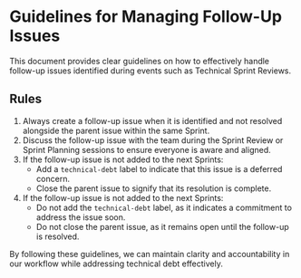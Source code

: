 # Guidelines for Managing Follow-Up Issues

This document provides clear guidelines on how to effectively handle follow-up issues identified during events such as Technical Sprint Reviews.

## Rules
1. Always create a follow-up issue when it is identified and not resolved alongside the parent issue within the same Sprint.
2. Discuss the follow-up issue with the team during the Sprint Review or Sprint Planning sessions to ensure everyone is aware and aligned.
3. If the follow-up issue is not  added to the next Sprints:
   - Add a `technical-debt` label to indicate that this issue is a deferred concern.
   - Close the parent issue to signify that its resolution is complete.
4. If the follow-up issue is not added to the next Sprints:
   - Do not add the `technical-debt` label, as it indicates a commitment to address the issue soon.
   - Do not close the parent issue, as it remains open until the follow-up is resolved.

By following these guidelines, we can maintain clarity and accountability in our workflow while addressing technical debt effectively.